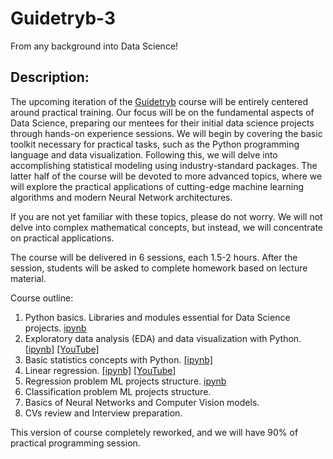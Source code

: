 # Guidetryb-3
From any background into Data Science!

## Description:

The upcoming iteration of the [Guidetryb](https://www.guidetryb.com/courses/data-driven-success) course will be entirely centered around practical training. Our focus will be on the fundamental aspects of Data Science, preparing our mentees for their initial data science projects through hands-on experience sessions. We will begin by covering the basic toolkit necessary for practical tasks, such as the Python programming language and data visualization. Following this, we will delve into accomplishing statistical modeling using industry-standard packages. The latter half of the course will be devoted to more advanced topics, where we will explore the practical applications of cutting-edge machine learning algorithms and modern Neural Network architectures.

If you are not yet familiar with these topics, please do not worry. We will not delve into complex mathematical concepts, but instead, we will concentrate on practical applications.

The course will be delivered in 6 sessions, each 1.5-2 hours. After the session, students will be asked to complete homework based on lecture material.

Course outline:

1. Python basics. Libraries and modules essential for Data Science projects. [ipynb](1_Python/)
2. Exploratory data analysis (EDA) and data visualization with Python. [[ipynb]](2_EDA/) [[YouTube]](https://youtu.be/cy_h5mHFCnk) 
3. Basic statistics concepts with Python. [[ipynb]](3_Statistics/)
4. Linear regression. [[ipynb]](4_Linear_Regression/) [[YouTube]](https://youtu.be/BODxTUTPMQ0) 
5. Regression problem ML projects structure. [ipynb](5_ML_project/)
6. Classification problem ML projects structure.
7. Basics of Neural Networks and Computer Vision models.
8. CVs review and Interview preparation.


This version of course completely reworked, and we will have 90% of practical programming session.
